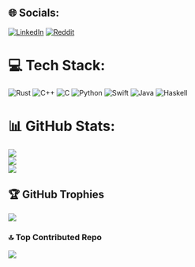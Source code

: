 
## 🌐 Socials:
[![LinkedIn](https://img.shields.io/badge/LinkedIn-%230077B5.svg?logo=linkedin&logoColor=white)](https://linkedin.com/in/https://www.linkedin.com/in/bogdan-savianu-7280142b0/) [![Reddit](https://img.shields.io/badge/Reddit-%23FF4500.svg?logo=Reddit&logoColor=white)](https://reddit.com/user/bogdansavianu2) 

# 💻 Tech Stack:
![Rust](https://img.shields.io/badge/rust-%23000000.svg?style=flat-square&logo=rust&logoColor=white) ![C++](https://img.shields.io/badge/c++-%2300599C.svg?style=flat-square&logo=c%2B%2B&logoColor=white) ![C](https://img.shields.io/badge/c-%2300599C.svg?style=flat-square&logo=c&logoColor=white) ![Python](https://img.shields.io/badge/python-3670A0?style=flat-square&logo=python&logoColor=ffdd54) ![Swift](https://img.shields.io/badge/swift-F54A2A?style=flat-square&logo=swift&logoColor=white) ![Java](https://img.shields.io/badge/java-%23ED8B00.svg?style=flat-square&logo=openjdk&logoColor=white) ![Haskell](https://img.shields.io/badge/Haskell-5e5086?style=flat-square&logo=haskell&logoColor=white)
# 📊 GitHub Stats:
![](https://github-readme-stats.vercel.app/api?username=BogdanSavianu&theme=dark&hide_border=false&include_all_commits=false&count_private=false)<br/>
![](https://nirzak-streak-stats.vercel.app/?user=BogdanSavianu&theme=dark&hide_border=false)<br/>
![](https://github-readme-stats.vercel.app/api/top-langs/?username=BogdanSavianu&theme=dark&hide_border=false&include_all_commits=false&count_private=false&layout=compact)

## 🏆 GitHub Trophies
![](https://github-profile-trophy.vercel.app/?username=BogdanSavianu&theme=radical&no-frame=false&no-bg=true&margin-w=4)

### 🔝 Top Contributed Repo
![](https://github-contributor-stats.vercel.app/api?username=BogdanSavianu&limit=5&theme=dark&combine_all_yearly_contributions=true)

<!-- Proudly created with GPRM ( https://gprm.itsvg.in ) -->
